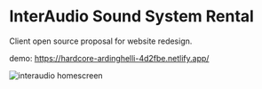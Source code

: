 # InterAudio Sound System Rental

Client open source proposal for website redesign.

demo: https://hardcore-ardinghelli-4d2fbe.netlify.app/


![interaudio homescreen](https://github.com/Danielifg/interaudio_next/blob/master/Screen%20Shot%202021-08-07%20at%2022.35.30.png)
